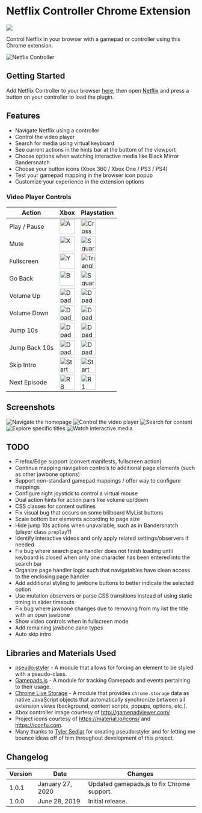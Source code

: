 # Netflix Controller Chrome Extension

[![](https://img.shields.io/chrome-web-store/v/kjgfkjidgcfgbabbhjephchohcghcdkf.svg)](https://chrome.google.com/webstore/detail/netflix-controller/kjgfkjidgcfgbabbhjephchohcghcdkf)

Control Netflix in your browser with a gamepad or controller using this Chrome extension.

![Netflix Controller](/webstore-assets/promo-large.png)

## Getting Started

Add Netflix Controller to your browser [here](https://chrome.google.com/webstore/detail/netflix-controller/kjgfkjidgcfgbabbhjephchohcghcdkf), then open [Netflix](https://www.netflix.com/browse) and press a button on your controller to load the plugin.

## Features

* Navigate Netflix using a controller
* Control the video player
* Search for media using virtual keyboard
* See current actions in the hints bar at the bottom of the viewport
* Choose options when watching interactive media like Black Mirror Bandersnatch
* Choose your button icons (Xbox 360 / Xbox One / PS3 / PS4)
* Test your gamepad mapping in the browser icon popup
* Customize your experience in the extension options

### Video Player Controls

| Action | Xbox | Playstation |
|--------|------|-------------|
| Play / Pause  | <img alt='A' src='static/buttons/Xbox%20One/XboxOne_A.png' width='40'> | <img alt='Cross' src='static/buttons/PS4/PS4_Cross.png' width='40'> |
| Mute          | <img alt='X' src='static/buttons/Xbox%20One/XboxOne_X.png' width='40'> | <img alt='Square' src='static/buttons/PS4/PS4_Square.png' width='40'> |
| Fullscreen    | <img alt='Y' src='static/buttons/Xbox%20One/XboxOne_Y.png' width='40'> | <img alt='Triangle' src='static/buttons/PS4/PS4_Triangle.png' width='40'> |
| Go Back       | <img alt='B' src='static/buttons/Xbox%20One/XboxOne_B.png' width='40'> | <img alt='Square' src='static/buttons/PS4/PS4_Square.png' width='40'> |
| Volume Up     | <img alt='Dpad Up' src='static/buttons/Xbox%20One/XboxOne_Dpad_Up.png' width='40'> | <img alt='Dpad Up' src='static/buttons/PS4/PS4_Dpad_Up.png' width='40'> |
| Volume Down   | <img alt='Dpad Down' src='static/buttons/Xbox%20One/XboxOne_Dpad_Down.png' width='40'> | <img alt='Dpad Down' src='static/buttons/PS4/PS4_Dpad_Down.png' width='40'> |
| Jump 10s      | <img alt='Dpad Right' src='static/buttons/Xbox%20One/XboxOne_Dpad_Right.png' width='40'> | <img alt='Dpad Right' src='static/buttons/PS4/PS4_Dpad_Right.png' width='40'> |
| Jump Back 10s | <img alt='Dpad Left' src='static/buttons/Xbox%20One/XboxOne_Dpad_Left.png' width='40'> | <img alt='Dpad Left' src='static/buttons/PS4/PS4_Dpad_Left.png' width='40'> |
| Skip Intro    | <img alt='Start' src='static/buttons/Xbox%20One/XboxOne_Menu.png' width='40'> | <img alt='Start' src='static/buttons/PS4/PS4_Options.png' width='40'> |
| Next Episode  | <img alt='RB' src='static/buttons/Xbox%20One/XboxOne_RB.png' width='40'> | <img alt='R1' src='static/buttons/PS4/PS4_R1.png' width='40'> |

## Screenshots

![Navigate the homepage](/webstore-assets/screenshot-browse.jpg)
![Control the video player](/webstore-assets/screenshot-watch.jpg)
![Search for content](/webstore-assets/screenshot-search.jpg)
![Explore specific titles](/webstore-assets/screenshot-jawbone.jpg)
![Watch interactive media](/webstore-assets/screenshot-interactive.png)


## TODO
* Firefox/Edge support (convert manifests, fullscreen action)
* Continue mapping navigation controls to additional page elements (such as other jawbone options)
* Support non-standard gamepad mappings / offer way to configure mappings
* Configure right joystick to control a virtual mouse
* Dual action hints for action pairs like volume up/down
* CSS classes for content outlines
* Fix visual bug that occurs on some billboard MyList buttons
* Scale bottom bar elements according to page size
* Hide jump 10s actions when unavailable, such as in Bandersnatch (player class `preplay`?)
* Identify interactive videos and only apply related settings/observers if needed
* Fix bug where search page handler does not finish loading until keyboard is closed when only one character has been entered into the search bar
* Organize page handler logic such that navigatables have clean access to the enclosing page handler
* Add additional styling to jawbone buttons to better indicate the selected option
* Use mutation observers or parse CSS transitions instead of using static timing in slider timeouts
* Fix bug where jawbone changes due to removing from my list the title with an open jawbone
* Show video controls when in fullscreen mode
* Add remaining jawbone pane types
* Auto skip intro

## Libraries and Materials Used
* [pseudo:styler](https://github.com/TSedlar/pseudo-styler) - A module that allows for forcing an element to be styled with a pseudo-class.
* [Gamepads.js](https://github.com/FThompson/Gamepads.js) - A module for tracking Gamepads and events pertaining to their usage.
* [Chrome Live Storage](https://github.com/FThompson/ChromeLiveStorage) - A module that provides `chrome.storage` data as native JavaScript objects that automatically synchronize between all extension views (background, content scripts, popups, options, etc.).
* Xbox controller image courtesy of http://gamepadviewer.com/
* Project icons courtesy of https://material.io/icons/ and https://iconfu.com.
* Many thanks to [Tyler Sedlar](https://github.com/TSedlar) for creating pseudo:styler and for letting me bounce ideas off of him throughout development of this project.

## Changelog
| Version | Date | Changes |
|---------|------|---------|
| 1.0.1 | January 27, 2020 | Updated gamepads.js to fix Chrome support. |
| 1.0.0 | June 28, 2019 | Initial release.